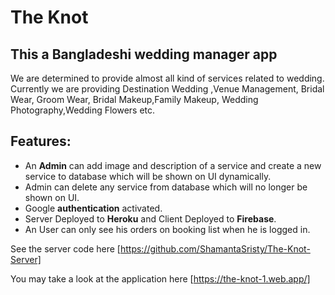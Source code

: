 # The Knot 
## This a Bangladeshi wedding manager app 

We are determined to provide almost all kind of services related to wedding. Currently we are providing Destination Wedding ,Venue Management, Bridal Wear, Groom Wear, Bridal Makeup,Family Makeup, Wedding Photography,Wedding Flowers etc.

## Features: 
  - An **Admin** can add image and description of a service and create a new service to database which will be shown on UI dynamically.
  - Admin can delete any service from database which will no longer be shown on UI.
  - Google **authentication** activated.
  - Server Deployed to **Heroku** and Client Deployed to **Firebase**.
  - An User can only see his orders on booking list when he is logged in.

See the server code here [https://github.com/ShamantaSristy/The-Knot-Server]

You may take a look at the application here [https://the-knot-1.web.app/]